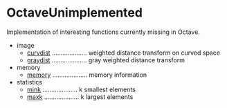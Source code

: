 # OctaveUnimplemented
Implementation of interesting functions currently missing in Octave.

- image
  - [curvdist](https://github.com/shsajjadi/OctaveUnimplemented/wiki/curvdist) .................... weighted distance transform on curved space
  - [graydist](https://github.com/shsajjadi/OctaveUnimplemented/wiki/graydist) .................... gray weighted distance transform
- memory
  - [memory](https://github.com/shsajjadi/OctaveUnimplemented/wiki/memory) .................... memory information
- statistics
  - [mink](https://github.com/shsajjadi/OctaveUnimplemented/wiki/mink) .................... k smallest elements
  - [maxk](https://github.com/shsajjadi/OctaveUnimplemented/wiki/maxk) .................... k largest elements